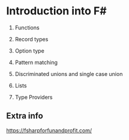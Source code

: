 # Introduction into F#

1. Functions

2. Record types

3. Option type

4. Pattern matching

5. Discriminated unions and single case union

6. Lists

7. Type Providers

## Extra info

https://fsharpforfunandprofit.com/
